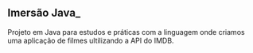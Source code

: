 ## Imersão Java_

Projeto em Java para estudos e práticas com a linguagem onde criamos uma aplicação de filmes ultilizando a API do IMDB.

